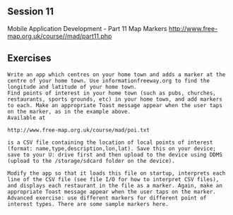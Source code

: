 ## Session 11
Mobile Application Development - Part 11 Map Markers
http://www.free-map.org.uk/course//mad/part11.php

## Exercises

    Write an app which centres on your home town and adds a marker at the centre of your home town. Use informationfreeway.org to find the longitude and latitude of your home town.
    Find points of interest in your home town (such as pubs, churches, restaurants, sports grounds, etc) in your home town, and add markers to each. Make an appropriate Toast message appear when the user taps on the marker, as in the example above.
    Available at

    http://www.free-map.org.uk/course/mad/poi.txt

    is a CSV file containing the location of local points of interest (format: name,type,description,lon,lat). Save this on your device; save to your U: drive first and then upload to the device using DDMS (upload to the /storage/sdcard folder on the device).

    Modify the app so that it loads this file on startup, interprets each line of the CSV file (see file I/O for how to interpret CSV files), and displays each restaurant in the file as a marker. Again, make an appropriate Toast message appear when the user taps on the marker.
    Advanced exercise: use different markers for different point of interest types. There are some sample markers here.